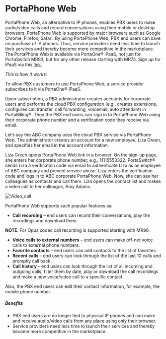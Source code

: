 # PortaPhone Web 
PortaPhone Web, an alternative to IP phones, enables PBX users to make audio/video calls and record conversations using their mobile or desktop browsers. PortaPhone Web is supported by major browsers such as Google Chrome, Firefox, Safari. By using PortaPhone Web, PBX end users can save on purchase of IP phones. Thus, service providers need less time to launch their services and thereby become more competitive in the marketplace.
The PortaPhone Web is available via PortaOne® iPaaS, not just for PortaSwitch MR93, but for any other release starting with MR75. Sign up for iPaaS via this [link](https://ipaas-signup.portaone.com/).

*This is how it works:*

To allow PBX customers to use PortaPhone Web, a service provider subscribes to it via PortaOne® iPaaS.

Upon subscription, a PBX administrator creates accounts for corporate users and performs the cloud PBX configuration (e.g., creates extensions, configures call transfer, call forwarding, voicemail, auto attendant) in PortaBilling®. Then the PBX end users can sign in to PortaPhone Web using their corporate phone number and a verification code they receive via email. 

Let’s say the ABC company uses the cloud PBX service via PortaPhone Web. The administrator creates an account for a new employee, Liza Green, and specifies her email in the account information.

Liza Green opens PortaPhone Web link in a browser. On the sign-up page, she enters her corporate phone number, e.g., 11115553322. PortaSwitch® sends Liza a verification code via email to authenticate Liza as an employee of ABC company and prevent service abuse. Liza enters the verification code and logs in to ABC corporate PortaPhone Web. Now, she can see her colleagues as contacts and call them. Liza opens the contact list and makes a video call to her colleague, Amy Adams.

![Video_call](https://github.com/oaza007/Doc-samples/blob/main/Images/Video_call.png)

PortaPhone Web supports such popular features as:
* **Call recording** – end users can record their conversations, play the recordings and download them.

**NOTE**: For Opus codec call recording is supported starting with MR90.

* **Voice calls to external numbers** – end users can make off-net voice calls to external phone numbers. 
* **Favorite contacts** – end users can add contacts to the list of favorites. 
* **Recent calls** – end users can look through the list of the last 10 calls and promptly call back. 
* **Call history** – end users can look through the list of all incoming and outgoing calls, filter them by date, play or download the call recordings and make a new voice/video call to a specific contact.

Also, the PBX end users can edit their contact information, for example, the mobile phone number.

##### Benefits
* PBX end users are no longer tied to physical IP phones and can make and receive audio/video calls from any place using only their browser.
* Service providers need less time to launch their services and thereby become more competitive in the marketplace.
